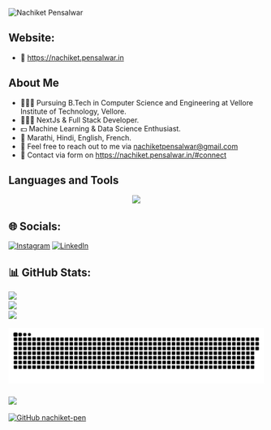 
![Nachiket Pensalwar](https://github.com/NaChIkEt-pen/NaChIkEt-pen/assets/116742714/0b9c7dfa-e0ea-4c6a-966a-8eb84e5c0029)
## Website: 
- 🔗 https://nachiket.pensalwar.in
## About Me
- 🧑🏼‍🎓 Pursuing B.Tech in Computer Science and Engineering at Vellore Institute of Technology, Vellore.
- 👨🏼‍💻 NextJs & Full Stack Developer.
- 💵 Machine Learning & Data Science Enthusiast.
- 📒 Marathi, Hindi, English, French.
- 📧 Feel free to reach out to me via nachiketpensalwar@gmail.com
- 🔗 Contact via form on https://nachiket.pensalwar.in/#connect
  
## Languages and Tools
<p align="center">
<!--   <a href="https://skillicons.dev" style="display: inline-block;">
    <img src="https://skillicons.dev/icons?i=git,py,c,cpp,java,html,css,javascript,bootstrap,tailwind,react,nextjs,nodejs,docker,mysql,express,linux,vite,prisma,aws,azure,qt,mongo&perline=10" />
  </a> -->
  <a href="https://go-skill-icons.vercel.app/" >
    <img src="https://go-skill-icons.vercel.app/api/icons?i=git,py,c,cpp,java,html,css,javascript,flask,bootstrap,tailwind,react,nextjs,nodejs,docker,mysql,express,postman,linux,vite,prisma,aws,azure,qt,mongo,numpy,opencv,pandas,streamlit,kaggle,pbi,matplotlib,seaborn,sequelize,androidstudio,kotlin,flutter,jetpackcompose,arduino,figma&perline=10" />
  </a>
</p>
<!-- https://github.com/lelouchfr/skill-icons -->


## 🌐 Socials:
[![Instagram](https://img.shields.io/badge/Instagram-%23E4405F.svg?logo=Instagram&logoColor=white)](https://www.instagram.com/nachiketpensalwar/) [![LinkedIn](https://img.shields.io/badge/LinkedIn-%230077B5.svg?logo=linkedin&logoColor=white)](https://linkedin.com/in/nachiketpensalwar)

## 📊 GitHub Stats:
![](https://github-readme-stats.vercel.app/api?username=NaChIkEt-pen&theme=onedark&hide_border=false&include_all_commits=false&count_private=false)<br/>
![](https://github-readme-streak-stats.herokuapp.com/?user=NaChIkEt-pen&theme=onedark&hide_border=false)<br/>
![](https://github-readme-stats.vercel.app/api/top-langs/?username=NaChIkEt-pen&theme=onedark&hide_border=false&include_all_commits=false&count_private=false&layout=compact)

<p align="center">
   <img src="https://github.com/eshan1925/eshan1925/blob/output/github-contribution-grid-snake.svg" alt="snake">
</p>

###
![](https://visitor-badge.laobi.icu/badge?page_id=nachiket-pen.nachiket-pen)

[![GitHub nachiket-pen](https://img.shields.io/github/followers/nachiket-pen?label=followers&logo=Github)](https://github.com/nachiket-pen)
